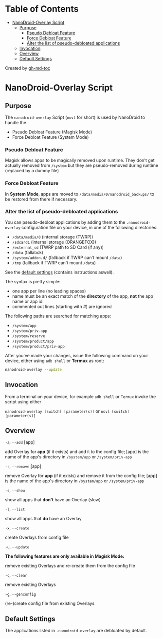 Table of Contents
=================

   * [NanoDroid-Overlay Script](#nanodroid-overlay-script)
      * [Purpose](#purpose)
         * [Pseudo Debloat Feature](#pseudo-debloat-feature)
         * [Force Debloat Feature](#force-debloat-feature)
         * [Alter the list of pseudo-debloated applications](#alter-the-list-of-pseudo-debloated-applications)
      * [Invocation](#invocation)
      * [Overview](#overview)
      * [Default Settings](#default-settings)

Created by [gh-md-toc](https://github.com/ekalinin/github-markdown-toc)

# NanoDroid-Overlay Script

## Purpose

The `nanodroid-overlay` Script (`novl` for short) is used by NanoDroid to handle the
  * Pseudo Debloat Feature (Magisk Mode)
  * Force Debloat Feature (System Mode)

### Pseudo Debloat Feature

Magisk allows apps to be magically removed upon runtime. They don't get actually removed from `/system` but they are pseudo-removed during runtime (replaced by a dummy file)

### Force Debloat Feature

In **System Mode**, apps are moved to `/data/media/0/nanodroid_backups/` to be restored from there if necessary.

### Alter the list of pseudo-debloated applications

You can pseudo-debloat applications by adding them to the `.nanodroid-overlay` configuration file on your device, in one of the following directories:

* `/data/media/0` (internal storage (TWRP))
* `/sdcard1` (internal storage (ORANGEFOX))
* `/external_sd` (TWRP path to SD Card (if any))
* `/data` (fallabck)
* `/system/addon.d/` (fallback if TWRP can't mount `/data`)
* `/tmp` (fallback if TWRP can't mount `/data`)

See the [default settings](.nanodroid-overlay) (contains instructions aswell).

The syntax is pretty simple:

* one app per line (no leading spaces)
* name must be an exact match of the **directory** of the app, **not** the app name or app id
* commented out lines (starting with #) are ignored

The following paths are searched for matching apps:

* `/system/app`
* `/system/priv-app`
* `/system/reserve`
* `/system/product/app`
* `/system/product/priv-app`

After you've made your changes, issue the following command on your device, either using `adb shell` or **Termux** as root:

```bash
nanodroid-overlay --update
```

## Invocation

From a terminal on your device, for example `adb shell` or `Termux` invoke the script using either

`nanodroid-overlay [switch] [parameter(s)]` or `novl [switch] [parameter(s)]`

## Overview

`-a`, `--add` [app]

add Overlay for **app** (if it exists) and add it to the config file; [app] is the name of the app's directory in `/system/app` or `/system/priv-app`

`-r`, `--remove` [app]

remove Overlay for **app** (if it exists) and remove it from the config file; [app] is the name of the app's directory in `/system/app` or `/system/priv-app`

`-s`, `--show`

show all apps that **don't** have an Overlay (slow)

`-l`, `--list`

show all apps that **do** have an Overlay

`-x`, `--create`

create Overlays from config file

`-u`, `--update`

**The following features are only available in Magisk Mode:**

remove existing Overlays and re-create them from the config file

`-c`, `--clear`

remove existing Overlays

`-g`, `--genconfig`

(re-)create config file from existing Overlays

## Default Settings

The applications listed in `.nanodroid-overlay` are debloated by default.
